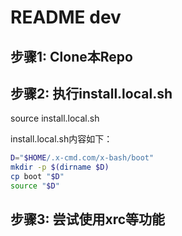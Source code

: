 # README dev

## 步骤1: Clone本Repo

## 步骤2: 执行install.local.sh

source install.local.sh

install.local.sh内容如下：

```bash
D="$HOME/.x-cmd.com/x-bash/boot"
mkdir -p $(dirname $D)
cp boot "$D"
source "$D"
```

## 步骤3: 尝试使用xrc等功能
